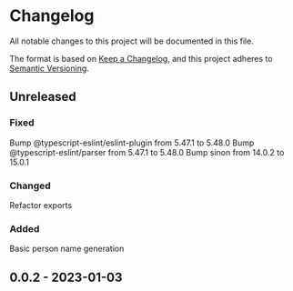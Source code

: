 # Changelog

All notable changes to this project will be documented in this file.

The format is based on [Keep a Changelog](https://keepachangelog.com/en/1.0.0/),
and this project adheres to [Semantic Versioning](https://semver.org/spec/v2.0.0.html).

## Unreleased

### Fixed
Bump @typescript-eslint/eslint-plugin from 5.47.1 to 5.48.0
Bump @typescript-eslint/parser from 5.47.1 to 5.48.0 
Bump sinon from 14.0.2 to 15.0.1 

### Changed
Refactor exports

### Added
Basic person name generation

## 0.0.2 - 2023-01-03

